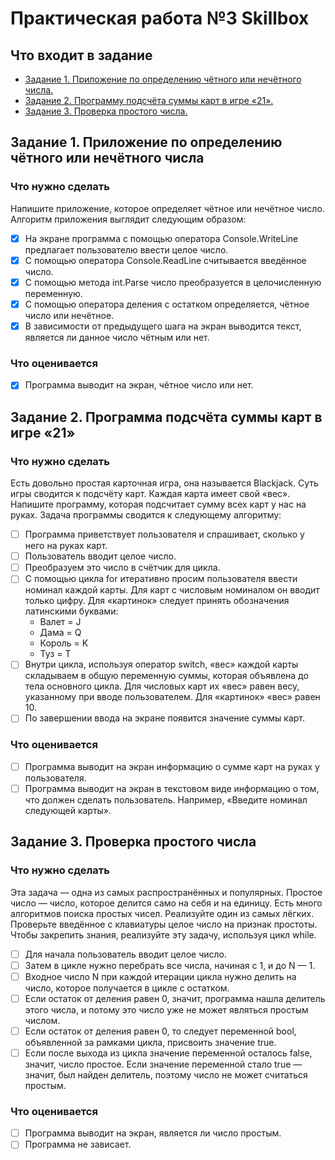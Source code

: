 # Практическая работа №3 Skillbox
## Что входит в задание
* [Задание 1. Приложение по определению чётного или нечётного числа.](https://github.com/QuiShimo/sb-homework03/new/master?readme=1#задание-1-приложение-по-определению-чётного-или-нечётного-числа)
* [Задание 2. Программу подсчёта суммы карт в игре «21».](https://github.com/QuiShimo/sb-homework03/new/master?readme=1#задание-2-программа-подсчёта-суммы-карт-в-игре-21)
* [Задание 3. Проверка простого числа.](https://github.com/QuiShimo/sb-homework03/new/master?readme=1#задание-3-проверка-простого-числа)

## Задание 1. Приложение по определению чётного или нечётного числа
### Что нужно сделать
Напишите приложение, которое определяет чётное или нечётное число. Алгоритм приложения выглядит следующим образом:
- [x] На экране программа с помощью оператора Console.WriteLine предлагает пользователю ввести целое число.
- [x] С помощью оператора Console.ReadLine считывается введённое число.
- [x] С помощью метода int.Parse число преобразуется в целочисленную переменную.
- [x] С помощью оператора деления с остатком определяется, чётное число или нечётное.
- [x] В зависимости от предыдущего шага на экран выводится текст, является ли данное число чётным или нет.

### Что оценивается
- [x] Программа выводит на экран, чётное число или нет. 

## Задание 2. Программа подсчёта суммы карт в игре «21»
### Что нужно сделать
Есть довольно простая карточная игра, она называется Blackjack. Суть игры сводится к подсчёту карт. Каждая карта имеет свой «вес». Напишите программу, которая подсчитает сумму всех карт у нас на руках. Задача программы сводится к следующему алгоритму:

- [ ] Программа приветствует пользователя и спрашивает, сколько у него на руках карт.
- [ ] Пользователь вводит целое число.
- [ ] Преобразуем это число в счётчик для цикла.
- [ ] С помощью цикла for итеративно просим пользователя ввести номинал каждой карты. Для карт с числовым номиналом он вводит только цифру.  Для «картинок» следует принять обозначения латинскими буквами:
  * Валет = J
  * Дама = Q
  * Король = K
  * Туз = T
- [ ] Внутри цикла, используя оператор switch, «вес» каждой карты складываем в общую переменную суммы, которая объявлена до тела основного цикла. Для числовых карт их «вес» равен весу, указанному при вводе пользователем. Для «картинок» «вес» равен 10.
- [ ] По завершении ввода на экране появится значение суммы карт.

### Что оценивается
- [ ] Программа выводит на экран информацию о сумме карт на руках у пользователя. 
- [ ] Программа выводит на экран в текстовом виде информацию о том, что должен сделать пользователь. Например, «Введите номинал следующей карты».

## Задание 3. Проверка простого числа
### Что нужно сделать
Эта задача — одна из самых распространённых и популярных. Простое число — число, которое делится само на себя и на единицу. Есть много алгоритмов поиска простых чисел. Реализуйте один из самых лёгких. Проверьте введённое с клавиатуры целое число на признак простоты. Чтобы закрепить знания, реализуйте эту задачу, используя цикл while.
- [ ] Для начала пользователь вводит целое число.
- [ ] Затем в цикле нужно перебрать все числа, начиная с 1, и до N — 1.
- [ ] Входное число N при каждой итерации цикла нужно делить на число, которое получается в цикле с остатком. 
- [ ] Если остаток от деления равен 0, значит, программа нашла делитель этого числа, и потому это число уже не может являться простым числом.
- [ ] Если остаток от деления равен 0, то следует переменной bool, объявленной за рамками цикла, присвоить значение true.
- [ ] Если после выхода из цикла значение переменной осталось false, значит, число простое. Если значение переменной стало true — значит, был найден делитель, поэтому число не может считаться простым.

### Что оценивается
- [ ] Программа выводит на экран, является ли число простым.
- [ ] Программа не зависает.
